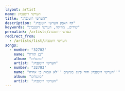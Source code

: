 ```yaml
---
layout: artist
name: הערשי רוטנברג
title: "הערשי רוטנברג"
description: "דף האמן הערשי רוטנברג"
keywords: "שירים, מוזיקה, הערשי רוטנברג"
permalink: /artists/הערשי-רוטנברג
redirect_from:
  - /artists/list/הערשי רוטנברג
songs:
  - number: "32702"
    name: "בן תורה"
    album: "סינגלים"
    artist: "הערשי רוטנברג"
  - number: "32703"
    name: "הערשי רוטנברג ודוד פינק מגישים ''לא אמות כי אחיה''"
    album: "סינגלים"
    artist: "הערשי רוטנברג"
---
```


